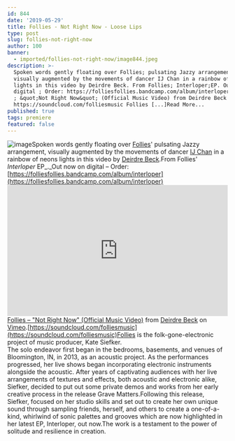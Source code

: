 ```yaml
---
id: 844
date: '2019-05-29'
title: Follies - Not Right Now - Loose Lips
type: post
slug: follies-not-right-now
author: 100
banner:
  - imported/follies-not-right-now/image844.jpeg
description: >-
  Spoken words gently floating over Follies; pulsating Jazzy arrangement,
  visually augmented by the movements of dancer IJ Chan in a rainbow of neons
  lights in this video by Deirdre Beck. From Follies; Interloper;EP. Out now on
  digital ; Order: https://folliesfollies.bandcamp.com/album/interloper Follies
  ; &quot;Not Right Now&quot; (Official Music Video) from Deirdre Beck on Vimeo.
  https://soundcloud.com/folliesmusic Follies [...]Read More...
published: true
tags: premiere
featured: false
---
```

![image](../imported/follies-not-right-now/image844.jpeg)Spoken words gently floating over [Follies](https://folliesfollies.bandcamp.com)' pulsating Jazzy arrangement, visually augmented by the movements of dancer [IJ Chan](https://kairosdancetheater.wordpress.com/about/dancers/) in a rainbow of neons lights in this video by [Deirdre Beck](https://vimeo.com/deirdreebeck).From Follies' _Interloper_ EP_._Out now on digital – Order: [](https://folliesfollies.bandcamp.com/album/interloper)[https://folliesfollies.bandcamp.com/album/interloper](https://folliesfollies.bandcamp.com/album/interloper)<iframe width='100%' height='300' scrolling='no' frameborder='no' allow='autoplay' src='https://player.vimeo.com/video/338942399'></iframe>[Follies – "Not Right Now" (Official Music Video)](https://vimeo.com/338942399) from [Deirdre Beck](https://vimeo.com/deirdreebeck) on [Vimeo](https://vimeo.com).[https://soundcloud.com/folliesmusic](https://soundcloud.com/folliesmusic)Follies is the folk-gone-electronic project of music producer, Kate Siefker.  
The solo endeavor first began in the bedrooms, basements, and venues of Bloomington, IN, in 2013, as an acoustic project. As the performances progressed, her live shows began incorporating electronic instruments alongside the acoustic. After years of captivating audiences with her live arrangements of textures and effects, both acoustic and electronic alike, Siefker, decided to put out some private demos and works from her early creative process in the release Grave Matters.Following this release, Siefker, focused on her studio skills and set out to create her own unique sound through sampling friends, herself, and others to create a one-of-a-kind, whirlwind of sonic palettes and grooves which are now highlighted in her latest EP, Interloper, out now.The work is a testament to the power of solitude and resilience in creation.